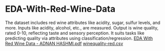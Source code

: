 # EDA-With-Red-Wine-Data
The dataset includes red wine attributes like acidity, sugar, sulfur levels, and more. Inputs like acidity, alcohol, etc., are measured. Output is wine quality, rated 0-10, reflecting taste and sensory perception. It suits tasks like predicting quality via attributes using classification/regression.
[EDA With Red Wine Data - ADNAN HASHMI.pdf](https://github.com/adnano1/EDA-With-Red-Wine-Data/files/12337130/EDA.With.Red.Wine.Data.-.ADNAN.HASHMI.pdf)
[winequality-red.csv](https://github.com/adnano1/EDA-With-Red-Wine-Data/files/12337131/winequality-red.csv)
